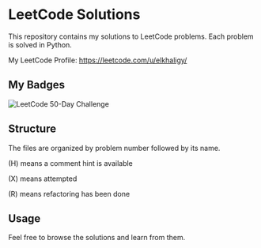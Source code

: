 # LeetCode Solutions

This repository contains my solutions to LeetCode problems. Each problem is solved in Python.

My LeetCode Profile: https://leetcode.com/u/elkhaligy/

## My Badges
![LeetCode 50-Day Challenge](https://i.imgur.com/HRiF5xa.gif)


## Structure

The files are organized by problem number followed by its name.

(H) means a comment hint is available

(X) means attempted

(R) means refactoring has been done

## Usage

Feel free to browse the solutions and learn from them.

